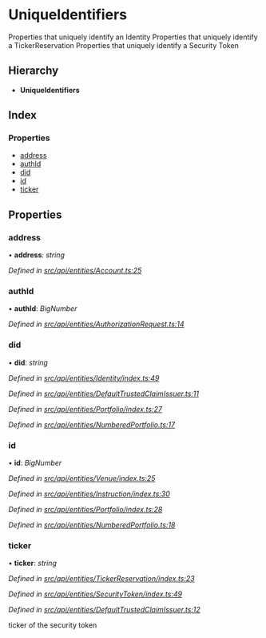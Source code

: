 # UniqueIdentifiers

Properties that uniquely identify an Identity Properties that uniquely identify a TickerReservation Properties that uniquely identify a Security Token

## Hierarchy

* **UniqueIdentifiers**

## Index

### Properties

* [address](uniqueidentifiers.md#address)
* [authId](uniqueidentifiers.md#authid)
* [did](uniqueidentifiers.md#did)
* [id](uniqueidentifiers.md#id)
* [ticker](uniqueidentifiers.md#ticker)

## Properties

### address

• **address**: _string_

_Defined in_ [_src/api/entities/Account.ts:25_](https://github.com/PolymathNetwork/polymesh-sdk/blob/1221e467/src/api/entities/Account.ts#L25)

### authId

• **authId**: _BigNumber_

_Defined in_ [_src/api/entities/AuthorizationRequest.ts:14_](https://github.com/PolymathNetwork/polymesh-sdk/blob/1221e467/src/api/entities/AuthorizationRequest.ts#L14)

### did

• **did**: _string_

_Defined in_ [_src/api/entities/Identity/index.ts:49_](https://github.com/PolymathNetwork/polymesh-sdk/blob/1221e467/src/api/entities/Identity/index.ts#L49)

_Defined in_ [_src/api/entities/DefaultTrustedClaimIssuer.ts:11_](https://github.com/PolymathNetwork/polymesh-sdk/blob/1221e467/src/api/entities/DefaultTrustedClaimIssuer.ts#L11)

_Defined in_ [_src/api/entities/Portfolio/index.ts:27_](https://github.com/PolymathNetwork/polymesh-sdk/blob/1221e467/src/api/entities/Portfolio/index.ts#L27)

_Defined in_ [_src/api/entities/NumberedPortfolio.ts:17_](https://github.com/PolymathNetwork/polymesh-sdk/blob/1221e467/src/api/entities/NumberedPortfolio.ts#L17)

### id

• **id**: _BigNumber_

_Defined in_ [_src/api/entities/Venue/index.ts:25_](https://github.com/PolymathNetwork/polymesh-sdk/blob/1221e467/src/api/entities/Venue/index.ts#L25)

_Defined in_ [_src/api/entities/Instruction/index.ts:30_](https://github.com/PolymathNetwork/polymesh-sdk/blob/1221e467/src/api/entities/Instruction/index.ts#L30)

_Defined in_ [_src/api/entities/Portfolio/index.ts:28_](https://github.com/PolymathNetwork/polymesh-sdk/blob/1221e467/src/api/entities/Portfolio/index.ts#L28)

_Defined in_ [_src/api/entities/NumberedPortfolio.ts:18_](https://github.com/PolymathNetwork/polymesh-sdk/blob/1221e467/src/api/entities/NumberedPortfolio.ts#L18)

### ticker

• **ticker**: _string_

_Defined in_ [_src/api/entities/TickerReservation/index.ts:23_](https://github.com/PolymathNetwork/polymesh-sdk/blob/1221e467/src/api/entities/TickerReservation/index.ts#L23)

_Defined in_ [_src/api/entities/SecurityToken/index.ts:49_](https://github.com/PolymathNetwork/polymesh-sdk/blob/1221e467/src/api/entities/SecurityToken/index.ts#L49)

_Defined in_ [_src/api/entities/DefaultTrustedClaimIssuer.ts:12_](https://github.com/PolymathNetwork/polymesh-sdk/blob/1221e467/src/api/entities/DefaultTrustedClaimIssuer.ts#L12)

ticker of the security token

